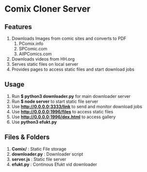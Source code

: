 # Comix Cloner Server

## Features

1. Downloads Images from comic sites and converts to PDF
    1. PComix.info
    1. SPComic.com
    1. AllPComics.com
1. Downloads videos from HH.org
1. Serves static files on local server
1. Provides pages to access static files and start download jobs

## Usage

1. Run **$ python3 downloader.py** for main downloader server
1. Run **$ node server** to start static file server
1. Use **http://0.0.0.0:3333/link** to send and monitor download jobs
1. Use **http://0.0.0.0:1996/files** to access static files
1. Use **http://0.0.0.0:1996/dex.html** to access gallery
1. Use **python3 efukt.py <url> <folder>**

## Files & Folders

1. **Comix/** : Static File storage
1. **downloader.py** : Downloader script
1. **server.js** : Static file server
1. **efukt.py** : Continous Efukt vid downloader